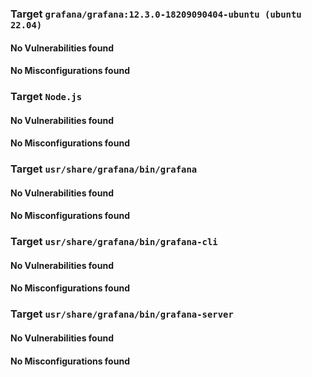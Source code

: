 
### Target `grafana/grafana:12.3.0-18209090404-ubuntu (ubuntu 22.04)`
#### No Vulnerabilities found
#### No Misconfigurations found
### Target `Node.js`
#### No Vulnerabilities found
#### No Misconfigurations found
### Target `usr/share/grafana/bin/grafana`
#### No Vulnerabilities found
#### No Misconfigurations found
### Target `usr/share/grafana/bin/grafana-cli`
#### No Vulnerabilities found
#### No Misconfigurations found
### Target `usr/share/grafana/bin/grafana-server`
#### No Vulnerabilities found
#### No Misconfigurations found
